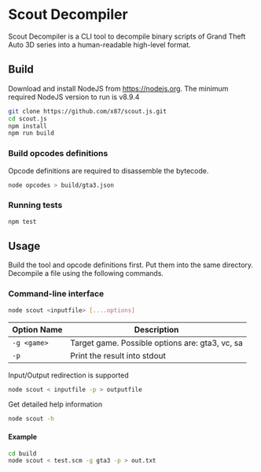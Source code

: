 # Scout Decompiler

Scout Decompiler is a CLI tool to decompile binary scripts of Grand Theft Auto 3D series into a human-readable high-level format. 

## Build
Download and install NodeJS from https://nodejs.org. The minimum required NodeJS version to run is v8.9.4
```bash
git clone https://github.com/x87/scout.js.git
cd scout.js 
npm install
npm run build
```

### Build opcodes definitions
Opcode definitions are required to disassemble the bytecode.
```bash
node opcodes > build/gta3.json
```

### Running tests
```bash
npm test
```

## Usage

Build the tool and opcode definitions first. Put them into the same directory. Decompile a file using the following commands.

### Command-line interface
```bash
node scout <inputfile> [....options] 
```

| Option Name            | Description |
| --------------------- | --------
| `-g <game>`           | Target game. Possible options are: gta3, vc, sa
| `-p`                  | Print the result into stdout

Input/Output redirection is supported
```bash
node scout < inputfile -p > outputfile 
```

Get detailed help information
```bash
node scout -h 
```


#### Example
```bash
cd build
node scout < test.scm -g gta3 -p > out.txt
``` 
